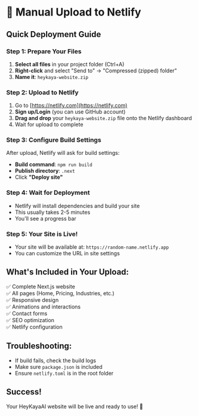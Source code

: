 # 🚀 Manual Upload to Netlify

## Quick Deployment Guide

### Step 1: Prepare Your Files
1. **Select all files** in your project folder (Ctrl+A)
2. **Right-click** and select "Send to" → "Compressed (zipped) folder"
3. **Name it**: `heykaya-website.zip`

### Step 2: Upload to Netlify
1. Go to [https://netlify.com](https://netlify.com)
2. **Sign up/Login** (you can use GitHub account)
3. **Drag and drop** your `heykaya-website.zip` file onto the Netlify dashboard
4. Wait for upload to complete

### Step 3: Configure Build Settings
After upload, Netlify will ask for build settings:
- **Build command**: `npm run build`
- **Publish directory**: `.next`
- Click **"Deploy site"**

### Step 4: Wait for Deployment
- Netlify will install dependencies and build your site
- This usually takes 2-5 minutes
- You'll see a progress bar

### Step 5: Your Site is Live!
- Your site will be available at: `https://random-name.netlify.app`
- You can customize the URL in site settings

## What's Included in Your Upload:
✅ Complete Next.js website  
✅ All pages (Home, Pricing, Industries, etc.)  
✅ Responsive design  
✅ Animations and interactions  
✅ Contact forms  
✅ SEO optimization  
✅ Netlify configuration  

## Troubleshooting:
- If build fails, check the build logs
- Make sure `package.json` is included
- Ensure `netlify.toml` is in the root folder

## Success!
Your HeyKayaAI website will be live and ready to use! 🎉




